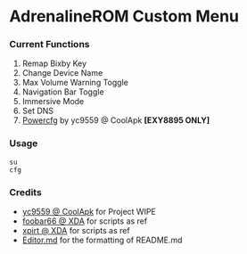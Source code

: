 # AdrenalineROM Custom Menu

### Current Functions
1. Remap Bixby Key
2. Change Device Name
3. Max Volume Warning Toggle
4. Navigation Bar Toggle
5. Immersive Mode
6. Set DNS
7. [Powercfg](https://github.com/yc9559/cpufreq-interactive-opt "Powercfg") by yc9559 @ CoolApk **[EXY8895 ONLY]**

### Usage
```shell
su
cfg
```

### Credits
- [yc9559 @ CoolApk](https://github.com/yc9559 "yc9559 @ CoolApk") for Project WIPE
- [foobar66 @ XDA](https://forum.xda-developers.com/member.php?u=3463514 "foobar66 @ XDA") for scripts as ref
- [xpirt @ XDA](https://forum.xda-developers.com/member.php?u=5132229 "xpirt @ XDA") for scripts as ref
- [Editor.md](https://pandao.github.io/editor.md/ "Editor.md") for the formatting of README.md
